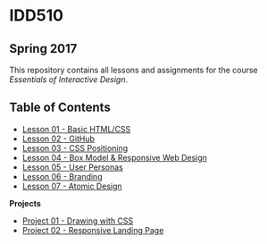 # IDD510 

## Spring 2017

This repository contains all lessons and assignments for the course _Essentials of Interactive Design_. 


## Table of Contents

* [Lesson 01 - Basic HTML/CSS](Lessons/01-html-css/assignment_01/01-css.html)
* [Lesson 02 - GitHub](Lessons/02-github/lesson_02.md)
* [Lesson 03 - CSS Positioning](Lessons/03-css-positioning/lesson-03.md)
* [Lesson 04 - Box Model & Responsive Web Design](lessons/04-box-model-rwd/lesson-04.md)
* [Lesson 05 - User Personas](lessons/05-user-personas/lesson-05.md)
* [Lesson 06 - Branding](lessons/06-branding/lesson-06.md)
* [Lesson 07 - Atomic Design](lessons/07-atomic-design/lesson-07.md)

**Projects** 

* [Project 01 - Drawing with CSS](painting.html)
* [Project 02 - Responsive Landing Page](projects/02-responsive-landing-page/project-02.md)
